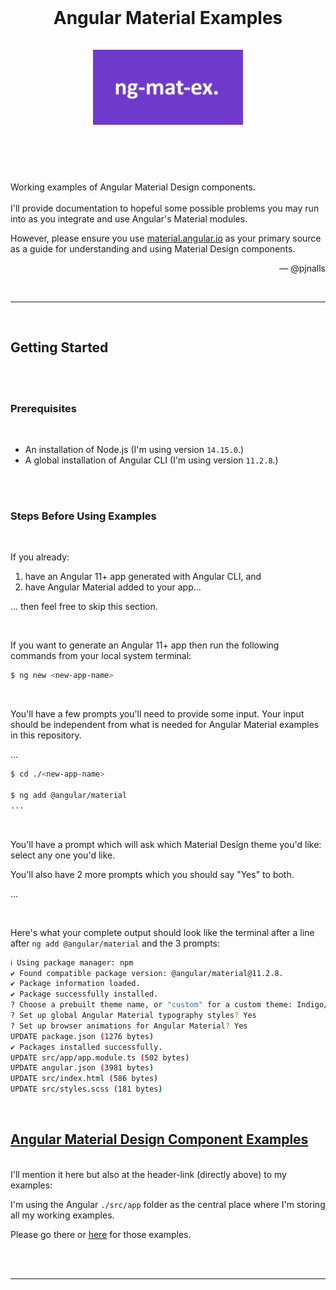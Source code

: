 <br>
<h1 align="center">
<b>Angular Material Examples</b>
<br>
<br>
<img alt="ng-mat-ex. logo" src="ng-mat-ex.png" width="240px">
<br>
<br>
</h1>

<br>

<p>
Working examples of Angular Material Design components.
<br>
<br>
I'll provide documentation to hopeful some possible problems you may run into as you integrate and use Angular's Material modules.

However, please ensure you use [material.angular.io](https://material.angular.io/) as your primary source as a guide for understanding and using Material Design components.
</p>

<p align="right">— @pjnalls</p>

<br>

<hr>

<br>

## **Getting Started**

<br>
<br>

### Prerequisites

<br>

* An installation of Node.js (I'm using version `14.15.0`.)
* A global installation of Angular CLI (I'm using version `11.2.8`.)

<br>
<br>

### Steps Before Using Examples

<br>

If you already:
1. have an Angular 11+ app generated with Angular CLI, and
2. have Angular Material added to your app...

... then feel free to skip this section.

<br>

If you want to generate an Angular 11+ app then run the following commands from your local system terminal:


``` bash
$ ng new <new-app-name>
```

<br>

You'll have a few prompts you'll need to provide some input.
Your input should be independent from what is needed for Angular Material examples in this repository.

...

```bash
$ cd ./<new-app-name>

$ ng add @angular/material
...
```

<br>

You'll have a prompt which will ask which Material Design theme you'd like: select any one you'd like.

You'll also have 2 more prompts which you should say "Yes" to both.

...

<br>

Here's what your complete output should look like the terminal after a line after `ng add @angular/material` and the 3 prompts:

```bash
ℹ Using package manager: npm
✔ Found compatible package version: @angular/material@11.2.8.
✔ Package information loaded.
✔ Package successfully installed.
? Choose a prebuilt theme name, or "custom" for a custom theme: Indigo/Pink        [ Preview: https://material.angular.io?theme=indigo-pink ]
? Set up global Angular Material typography styles? Yes 
? Set up browser animations for Angular Material? Yes
UPDATE package.json (1276 bytes)
✔ Packages installed successfully.
UPDATE src/app/app.module.ts (502 bytes)
UPDATE angular.json (3981 bytes)
UPDATE src/index.html (586 bytes)
UPDATE src/styles.scss (181 bytes)
```

<br>

## [**Angular Material Design Component Examples**](https://github.com/pjnalls/ng-material-examples/tree/main/src/app)

<br>
I'll mention it here but also at the header-link (directly above) to my examples:

I'm using the Angular `./src/app` folder as the central place where I'm storing all my working examples.

Please go there or [here](https://github.com/pjnalls/ng-material-examples/tree/main/src/app) for those examples.

<br>
<br>

<hr>

<br>